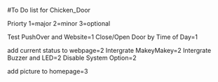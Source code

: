 #To Do list for Chicken_Door

Priorty 1=major 2=minor 3=optional

Test PushOver and Website=1
Close/Open Door by Time of Day=1

add current status to webpage=2
Intergrate MakeyMakey=2
Intergrate Buzzer and LED=2
Disable System Option=2

add picture to homepage=3
